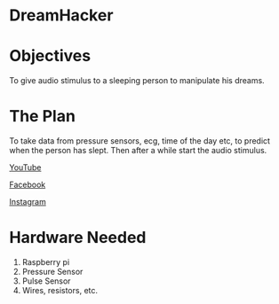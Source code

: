 # DreamHacker



# Objectives
To give audio stimulus to a sleeping person to manipulate his dreams.

# The Plan
To take data from pressure sensors, ecg, time of the day etc, to predict when the person has slept.
Then after a while start the audio stimulus.

[YouTube](https://www.youtube.com/channel/UCoZ31rXYGIltQAecAKzutBQ)

[Facebook](https://www.facebook.com/Dream-Hacker-102690111939418)

[Instagram](https://www.instagram.com/proj_dreamhacker/)

# Hardware Needed
1. Raspberry pi
1. Pressure Sensor
1. Pulse Sensor
1. Wires, resistors, etc.

